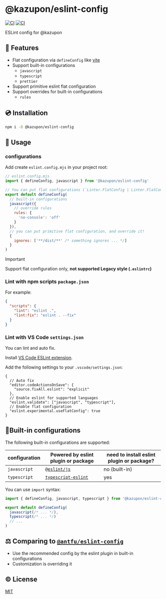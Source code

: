 # @kazupon/eslint-config

[![CI](https://github.com/kazupon/eslint-config/actions/workflows/ci.yml/badge.svg)](https://github.com/kazupon/eslint-config/actions/workflows/ci.yml)
[![CI](https://github.com/kazupon/eslint-config/actions/workflows/ci.yml/badge.svg)](https://github.com/kazupon/eslint-config/actions/workflows/ci.yml)

ESLint config for @kazupon

## 🌟 Features

- Flat configuration via `defineConfig` like [vite](https://vitejs.dev/config/)
- Support built-in configurations
  - `javascript`
  - `typescript`
  - `prettier`
- Support primitive eslint flat configuration
- Support overrides for built-in configurations
  - `rules`

## 💿 Installation

```sh
npm i -D @kazupon/eslint-config
```

## 🚀 Usage

### configurations

Add create `eslint.config.mjs` in your project root:

```js
// eslint.config.mjs
import { defineConfig, javascript } from '@kazupon/eslint-config'

// You can put flat configurations (`Linter.FlatConfig | Linter.FlatConfig[]`)
export default defineConfig(
  // built-in configurations
  javascript({
    // override rules
    rules: {
      'no-console': 'off'
    }
  }),
  // you can put primitive flat configuration, and override it!
  {
    ignores: ['**/dist/**' /* something ignores ... */]
  }
)
```

> [!IMPORTANT]
> Support flat configuration only, **not supported Legacy style (`.eslintrc`)**

### Lint with npm scripts `package.json`

For example:

```json
{
  "scripts": {
    "lint": "eslint .",
    "lint:fix": "eslint . --fix"
  }
}
```

### Lint with VS Code `settings.json`

You can lint and auto fix.

Install [VS Code ESLint extension](https://marketplace.visualstudio.com/items?itemName=dbaeumer.vscode-eslint).

Add the following settings to your `.vscode/settings.json`:

```jsonc
{
  // Auto fix
  "editor.codeActionsOnSave": {
    "source.fixAll.eslint": "explicit"
  },
  // Enable eslint for supported languages
  "eslint.validate": ["javascript", "typescript"],
  // Enable flat configuration
  "eslint.experimental.useFlatConfig": true
}
```

## 🔨Built-in configurations

The following built-in configurations are supported:

| configuration | Powered by eslint plugin or package                                    | need to install eslint plugin or package? |
| ------------- | ---------------------------------------------------------------------- | ----------------------------------------- |
| `javascript`  | [`@eslint/js`](https://www.npmjs.com/package/@eslint/js)               | no (built-in)                             |
| `typescript`  | [`typescript-eslint`](https://www.npmjs.com/package/typescript-eslint) | yes                                       |

You can use `import` syntax:

```js
import { defineConfig, javascript, typescript } from '@kazupon/eslint-config'

export default defineConfig(
  javascript(/* ... */),
  typescript(/* ... */)
  // ...
)
```

## ⚖️ Comparing to [`@antfu/eslint-config`](https://github.com/antfu/eslint-config)

- Use the recommended config by the eslint plugin in built-in configurations
- Customization is overriding it

## ©️ License

[MIT](http://opensource.org/licenses/MIT)
